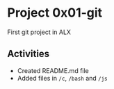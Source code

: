 # Project 0x01-git
First git project in ALX

## Activities
- Created README.md file
- Added files in `/c`, `/bash` and `/js`
